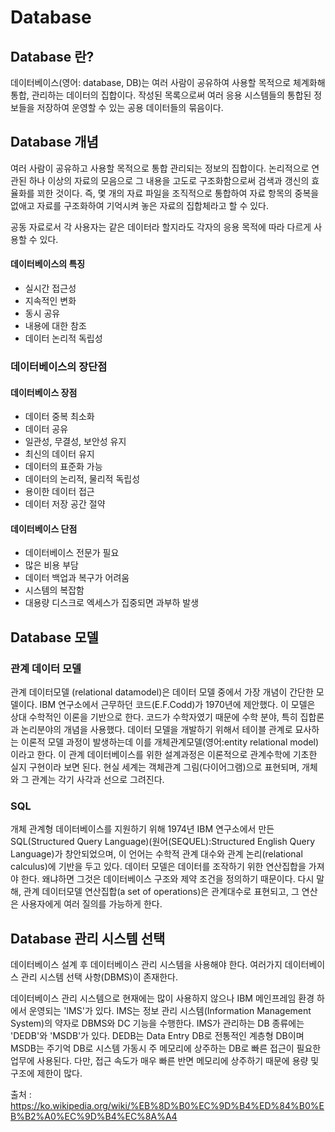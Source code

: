 # Database

## Database 란?

데이터베이스(영어: database, DB)는 여러 사람이 공유하여 사용할 목적으로 체계화해 통합, 관리하는 데이터의 집합이다. 작성된 목록으로써 여러 응용 시스템들의 통합된 정보들을 저장하여 운영할 수 있는 공용 데이터들의 묶음이다.

## Database 개념

여러 사람이 공유하고 사용할 목적으로 통합 관리되는 정보의 집합이다. 논리적으로 연관된 하나 이상의 자료의 모음으로 그 내용을 고도로 구조화함으로써 검색과 갱신의 효율화를 꾀한 것이다. 즉, 몇 개의 자료 파일을 조직적으로 통합하여 자료 항목의 중복을 없애고 자료를 구조화하여 기억시켜 놓은 자료의 집합체라고 할 수 있다.

공동 자료로서 각 사용자는 같은 데이터라 할지라도 각자의 응용 목적에 따라 다르게 사용할 수 있다.

#### 데이터베이스의 특징

- 실시간 접근성
- 지속적인 변화
- 동시 공유
- 내용에 대한 참조
- 데이터 논리적 독립성


### 데이터베이스의 장단점

#### 데이터베이스 장점

- 데이터 중복 최소화
- 데이터 공유
- 일관성, 무결성, 보안성 유지
- 최신의 데이터 유지
- 데이터의 표준화 가능
- 데이터의 논리적, 물리적 독립성
- 용이한 데이터 접근
- 데이터 저장 공간 절약


#### 데이터베이스 단점

- 데이터베이스 전문가 필요
- 많은 비용 부담
- 데이터 백업과 복구가 어려움
- 시스템의 복잡함
- 대용량 디스크로 엑세스가 집중되면 과부하 발생

## Database 모델

### 관계 데이터 모델


관계 데이터모델 (relational datamodel)은 데이터 모델 중에서 가장 개념이 간단한 모델이다. IBM 연구소에서 근무하던 코드(E.F.Codd)가 1970년에 제안했다. 이 모델은 상대 수학적인 이론을 기반으로 한다. 코드가 수학자였기 때문에 수학 분야, 특히 집합론과 논리분야의 개념을 사용했다. 데이터 모델을 개발하기 위해서 테이블 관계로 묘사하는 이론적 모델 과정이 발생하는데 이를 개체관계모델(영어:entity relational model)이라고 한다. 이 관계 데이터베이스를 위한 설계과정은 이론적으로 관계수학에 기초한 실지 구현이라 보면 된다. 현실 세계는 객체관계 그림(다이어그램)으로 표현되며, 개체와 그 관계는 각기 사각과 선으로 그려진다.

### SQL


개체 관계형 데이터베이스를 지원하기 위해 1974년 IBM 연구소에서 만든 SQL(Structured Query Language)(원어(SEQUEL):Structured English Query Language)가 창안되었으며, 이 언어는 수학적 관계 대수와 관계 논리(relational calculus)에 기반을 두고 있다. 데이터 모델은 데이터를 조작하기 위한 연산집합을 가져야 한다. 왜냐하면 그것은 데이터베이스 구조와 제약 조건을 정의하기 때문이다. 다시 말해, 관계 데이터모델 연산집합(a set of operations)은 관계대수로 표현되고, 그 연산은 사용자에게 여러 질의를 가능하게 한다.

## Database 관리 시스템 선택

데이터베이스 설계 후 데이터베이스 관리 시스템을 사용해야 한다. 여러가지 데이터베이스 관리 시스템 선택 사항(DBMS)이 존재한다.

데이터베이스 관리 시스템으로 현재에는 많이 사용하지 않으나 IBM 메인프레임 환경 하에서 운영되는 'IMS'가 있다. IMS는 정보 관리 시스템(Information Management System)의 약자로 DBMS와 DC 기능을 수행한다. IMS가 관리하는 DB 종류에는 'DEDB'와 'MSDB'가 있다. DEDB는 Data Entry DB로 전통적인 계층형 DB이며 MSDB는 주기억 DB로 시스템 가동시 주 메모리에 상주하는 DB로 빠른 접근이 필요한 업무에 사용된다. 다만, 접근 속도가 매우 빠른 반면 메모리에 상주하기 때문에 용량 및 구조에 제한이 많다.

출처 : https://ko.wikipedia.org/wiki/%EB%8D%B0%EC%9D%B4%ED%84%B0%EB%B2%A0%EC%9D%B4%EC%8A%A4
